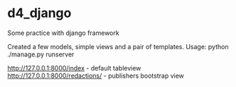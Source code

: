 # d4_django
Some practice with django framework

Created a few models, simple views and a pair of templates.
Usage:
python ./manage.py runserver

http://127.0.0.1:8000/index - default tableview
http://127.0.0.1:8000/redactions/ - publishers bootstrap view
